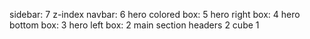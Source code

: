 sidebar: 7 z-index
navbar: 6
hero colored box: 5
hero right box: 4
hero bottom box: 3
hero left box: 2
main section headers 2
cube 1
